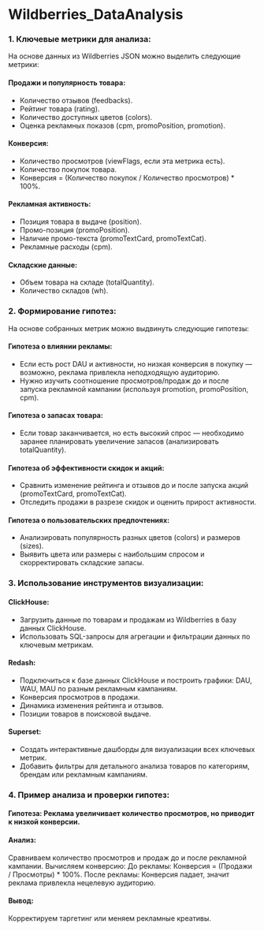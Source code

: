 # Wildberries_DataAnalysis

### 1. Ключевые метрики для анализа:
На основе данных из Wildberries JSON можно выделить следующие метрики:

#### Продажи и популярность товара:

- Количество отзывов (feedbacks).
- Рейтинг товара (rating).
- Количество доступных цветов (colors).
- Оценка рекламных показов (cpm, promoPosition, promotion).

#### Конверсия:
- Количество просмотров (viewFlags, если эта метрика есть).
- Количество покупок товара.
- Конверсия = (Количество покупок / Количество просмотров) * 100%.

#### Рекламная активность:
- Позиция товара в выдаче (position).
- Промо-позиция (promoPosition).
- Наличие промо-текста (promoTextCard, promoTextCat).
- Рекламные расходы (cpm).

#### Складские данные:
- Объем товара на складе (totalQuantity).
- Количество складов (wh).

### 2. Формирование гипотез:
На основе собранных метрик можно выдвинуть следующие гипотезы:

#### Гипотеза о влиянии рекламы:
- Если есть рост DAU и активности, но низкая конверсия в покупку — возможно, реклама привлекла неподходящую аудиторию.
- Нужно изучить соотношение просмотров/продаж до и после запуска рекламной кампании (используя promotion, promoPosition, cpm).

#### Гипотеза о запасах товара:
- Если товар заканчивается, но есть высокий спрос — необходимо заранее планировать увеличение запасов (анализировать totalQuantity).

#### Гипотеза об эффективности скидок и акций:
- Сравнить изменение рейтинга и отзывов до и после запуска акций (promoTextCard, promoTextCat).
- Отследить продажи в разрезе скидок и оценить прирост активности.

#### Гипотеза о пользовательских предпочтениях:
- Анализировать популярность разных цветов (colors) и размеров (sizes).
- Выявить цвета или размеры с наибольшим спросом и скорректировать складские запасы.

### 3. Использование инструментов визуализации:
#### ClickHouse:
- Загрузить данные по товарам и продажам из Wildberries в базу данных ClickHouse.
- Использовать SQL-запросы для агрегации и фильтрации данных по ключевым метрикам.

#### Redash:
- Подключиться к базе данных ClickHouse и построить графики:
DAU, WAU, MAU по разным рекламным кампаниям.
- Конверсия просмотров в продажи.
- Динамика изменения рейтинга и отзывов.
- Позиции товаров в поисковой выдаче.

#### Superset:
- Создать интерактивные дашборды для визуализации всех ключевых метрик.
- Добавить фильтры для детального анализа товаров по категориям, брендам или рекламным кампаниям.

### 4. Пример анализа и проверки гипотез:
#### Гипотеза: Реклама увеличивает количество просмотров, но приводит к низкой конверсии.
#### Анализ:

Сравниваем количество просмотров и продаж до и после рекламной кампании.
Вычисляем конверсию:
До рекламы: Конверсия = (Продажи / Просмотры) * 100%.
После рекламы: Конверсия падает, значит реклама привлекла нецелевую аудиторию.

#### Вывод:
Корректируем таргетинг или меняем рекламные креативы.
